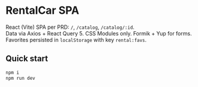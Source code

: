 # RentalCar SPA

React (Vite) SPA per PRD: `/`, `/catalog`, `/catalog/:id`.  
Data via Axios + React Query 5. CSS Modules only. Formik + Yup for forms. Favorites persisted in `localStorage` with key `rental:favs`.

## Quick start

```bash
npm i
npm run dev
```
